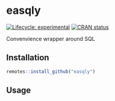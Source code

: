 
<!-- README.md is generated from README.Rmd. Please edit that file -->

# easqly

<!-- badges: start -->

[![Lifecycle:
experimental](https://img.shields.io/badge/lifecycle-experimental-orange.svg)](https://www.tidyverse.org/lifecycle/#experimental)
[![CRAN
status](https://www.r-pkg.org/badges/version/easqly)](https://CRAN.R-project.org/package=easqly)
<!-- badges: end -->

Convenvience wrapper around SQL

## Installation

``` r
remotes::install_github("easqly")
```

## Usage

